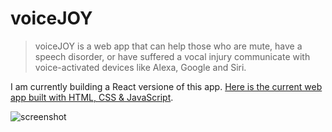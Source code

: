 # voiceJOY

> voiceJOY is a web app that can help those who are mute, have a speech disorder, or have suffered a vocal injury communicate with voice-activated devices like Alexa, Google and Siri.

I am currently building a React versione of this app. [Here is the current web app built with HTML, CSS & JavaScript](https://yamilrosa.com/voicejoy.html).

![screenshot](https://yamilrosa.com/assets/img/voicejoy1.gif)
